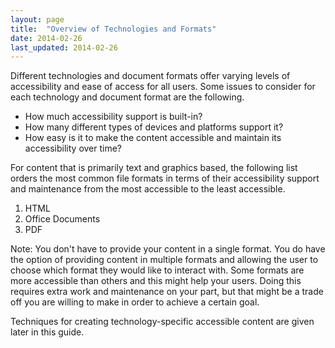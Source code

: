 ```yaml
---
layout: page
title:  "Overview of Technologies and Formats"
date: 2014-02-26
last_updated: 2014-02-26
---
```


Different technologies and document formats offer varying levels of accessibility and ease of access for all users. Some issues to consider for each technology and document format are the following.

-   How much accessibility support is built-in?
-   How many different types of devices and platforms support it?
-   How easy is it to make the content accessible and maintain its accessibility over time?

For content that is primarily text and graphics based, the following list orders the most common file formats in terms of their accessibility support and maintenance from the most accessible to the least accessible.

1.  HTML
2.  Office Documents
3.  PDF

Note: You don't have to provide your content in a single format. You do have the option of providing content in multiple formats and allowing the user to choose which format they would like to interact with. Some formats are more accessible than others and this might help your users. Doing this requires extra work and maintenance on your part, but that might be a trade off you are willing to make in order to achieve a certain goal.

Techniques for creating technology-specific accessible content are given later in this guide.
